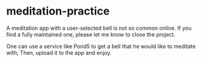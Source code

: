# meditation-practice

A meditation app with a user-selected bell is not so common online.
If you find a fully maintained one, please let me know to close the project.

One can use a service like Pond5 to get a bell that he would like to meditate with; Then, upload it to the app and enjoy.
